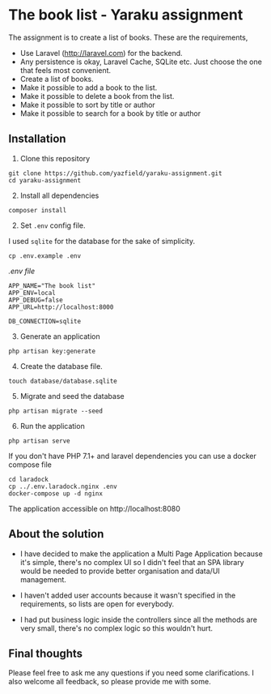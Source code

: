 # The book list - Yaraku assignment
The assignment is to create a list of books. These are the requirements,
- Use Laravel (http://laravel.com) for the backend.
- Any persistence is okay, Laravel Cache, SQLite etc. Just choose the one that feels most convenient. 
- Create a list of books.
- Make it possible to add a book to the list.
- Make it possible to delete a book from the list.
- Make it possible to sort by title or author
- Make it possible to search for a book by title or author

## Installation
1. Clone this repository

```
git clone https://github.com/yazfield/yaraku-assignment.git
cd yaraku-assignment
```

2. Install all dependencies

```
composer install
```

2. Set `.env` config file.

I used `sqlite` for the database for the sake of simplicity.
```
cp .env.example .env
```
_.env file_
```
APP_NAME="The book list"
APP_ENV=local
APP_DEBUG=false
APP_URL=http://localhost:8000

DB_CONNECTION=sqlite
```

3. Generate an application 

```
php artisan key:generate
```

4. Create the database file.

```
touch database/database.sqlite
```

5. Migrate and seed the database

```
php artisan migrate --seed
```

6. Run the application

```
php artisan serve
```

If you don't have PHP 7.1+ and laravel dependencies you can use a docker compose file

```
cd laradock
cp ../.env.laradock.nginx .env
docker-compose up -d nginx
```
The application accessible on http://localhost:8080

## About the solution
- I have decided to make the application a Multi Page Application because it's simple, there's no complex UI so I didn't feel that an SPA library would be needed to provide better organisation and data/UI management.

- I haven't added user accounts because it wasn't specified in the requirements, so lists are open for everybody.

- I had put business logic inside the controllers since all the methods are very small, there's no complex logic so this wouldn't hurt.

## Final thoughts
Please feel free to ask me any questions if you need some clarifications.
I also welcome all feedback, so please provide me with some.
